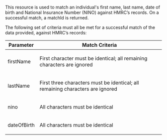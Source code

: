 <p>This resource is used to match an individual's first name, last name, date of birth and National Insurance Number (NINO) against HMRC’s records. On a successful match, a matchId is returned.</p>
<p>The following set of criteria must all be met for a successful match of the data provided, against HMRC’s records:</p>
<table>
  <thead>
    <tr>
      <th>Parameter</th>
      <th>Match Criteria</th>
    </tr>
  </thead>
  <tbody>
    <tr>
      <td><p>firstName</p></td>
      <td><p>First character must be identical; all remaining characters are ignored</p></td>
    </tr>    
    <tr>
      <td><p>lastName</p></td>
      <td><p>First three characters must be identical; all remaining characters are ignored</p></td>
    </tr>    
    <tr>
      <td><p>nino</p></td>
      <td><p>All characters must be identical</p></td>
    </tr>
    <tr>
      <td><p>dateOfBirth</p></td>
      <td><p>All characters must be identical</p></td>
    </tr>
  </tbody>
</table>